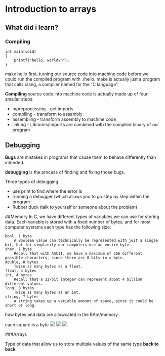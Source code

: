 # Introduction to arrays

## What did i learn?

### Compiling

```
int main(void)
{
    printf("hello, world\n");
}
```
make hello first, turning our source code into machine code before we could run the compiled program with ./hello.
make is actually just a program that calls clang, a compiler named for the “C language”.

**Compiling** source code into machine code is actually made up of four smaller steps:

- mpreprocessing - get imports
- compiling -  transform to assambly
- assembling - transform assembly to machine code
- linking - Libraries/imports are combined with the compiled binary of our program

## Debugging

**Bugs** are mistakes in programs that cause them to behave differently than intended. 

**debugging** is the process of finding and fixing those bugs.

Three types of debugging 
- use print to find where the error is
- running a debugger (which allows you to go step by step within the program
- Rubber duck (talk to yourself or someone about the problem)

##Memory
In C, we have different types of variables we can use for storing data. Each variable is stored with a fixed number of bytes, and for most computer systems each type has the following size:

    bool, 1 byte
        A Boolean value can technically be represented with just a single bit, but for simplicity our computers use an entire byte.
    char, 1 byte
        Recall that with ASCII, we have a maximum of 256 different possible characters, since there are 8 bits in a byte.
    double, 8 bytes
        Twice as many bytes as a float.
    float, 4 bytes
    int, 4 bytes
        Recall that a 32-bit integer can represent about 4 billion different values.
    long, 8 bytes
        Twice as many bytes as an int.
    string, ? bytes
        A string takes up a variable amount of space, since it could be short or long.

how bytes and data are allowcated in the RAm/memory

each square is a byte
<img src = "https://cs50.harvard.edu/x/2022/notes/2/ram.png">
<img src = "https://cs50.harvard.edu/x/2022/notes/2/scores.png">
<img src = "https://cs50.harvard.edu/x/2022/notes/2/binary.png">

###Arrays

Type of data that allow us to store multiple values of the same type **back to back**

